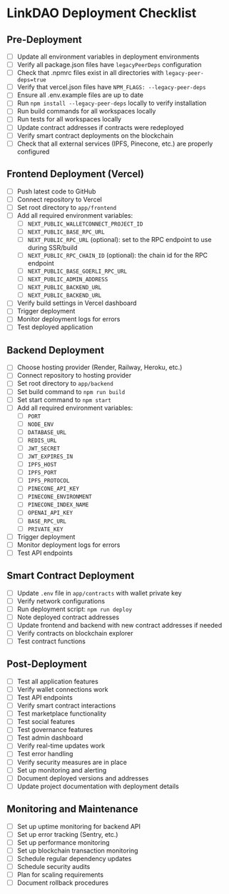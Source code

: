 # LinkDAO Deployment Checklist

## Pre-Deployment

- [ ] Update all environment variables in deployment environments
- [ ] Verify all package.json files have `legacyPeerDeps` configuration
- [ ] Check that .npmrc files exist in all directories with `legacy-peer-deps=true`
- [ ] Verify that vercel.json files have `NPM_FLAGS: --legacy-peer-deps`
- [ ] Ensure all .env.example files are up to date
- [ ] Run `npm install --legacy-peer-deps` locally to verify installation
- [ ] Run build commands for all workspaces locally
- [ ] Run tests for all workspaces locally
- [ ] Update contract addresses if contracts were redeployed
- [ ] Verify smart contract deployments on the blockchain
- [ ] Check that all external services (IPFS, Pinecone, etc.) are properly configured

## Frontend Deployment (Vercel)

- [ ] Push latest code to GitHub
- [ ] Connect repository to Vercel
- [ ] Set root directory to `app/frontend`
- [ ] Add all required environment variables:
  - [ ] `NEXT_PUBLIC_WALLETCONNECT_PROJECT_ID`
  - [ ] `NEXT_PUBLIC_BASE_RPC_URL`
  - [ ] `NEXT_PUBLIC_RPC_URL` (optional): set to the RPC endpoint to use during SSR/build
  - [ ] `NEXT_PUBLIC_RPC_CHAIN_ID` (optional): the chain id for the RPC endpoint
  - [ ] `NEXT_PUBLIC_BASE_GOERLI_RPC_URL`
  - [ ] `NEXT_PUBLIC_ADMIN_ADDRESS`
  - [ ] `NEXT_PUBLIC_BACKEND_URL`
  - [ ] `NEXT_PUBLIC_BACKEND_URL`
- [ ] Verify build settings in Vercel dashboard
- [ ] Trigger deployment
- [ ] Monitor deployment logs for errors
- [ ] Test deployed application

## Backend Deployment

- [ ] Choose hosting provider (Render, Railway, Heroku, etc.)
- [ ] Connect repository to hosting provider
- [ ] Set root directory to `app/backend`
- [ ] Set build command to `npm run build`
- [ ] Set start command to `npm start`
- [ ] Add all required environment variables:
  - [ ] `PORT`
  - [ ] `NODE_ENV`
  - [ ] `DATABASE_URL`
  - [ ] `REDIS_URL`
  - [ ] `JWT_SECRET`
  - [ ] `JWT_EXPIRES_IN`
  - [ ] `IPFS_HOST`
  - [ ] `IPFS_PORT`
  - [ ] `IPFS_PROTOCOL`
  - [ ] `PINECONE_API_KEY`
  - [ ] `PINECONE_ENVIRONMENT`
  - [ ] `PINECONE_INDEX_NAME`
  - [ ] `OPENAI_API_KEY`
  - [ ] `BASE_RPC_URL`
  - [ ] `PRIVATE_KEY`
- [ ] Trigger deployment
- [ ] Monitor deployment logs for errors
- [ ] Test API endpoints

## Smart Contract Deployment

- [ ] Update `.env` file in `app/contracts` with wallet private key
- [ ] Verify network configurations
- [ ] Run deployment script: `npm run deploy`
- [ ] Note deployed contract addresses
- [ ] Update frontend and backend with new contract addresses if needed
- [ ] Verify contracts on blockchain explorer
- [ ] Test contract functions

## Post-Deployment

- [ ] Test all application features
- [ ] Verify wallet connections work
- [ ] Test API endpoints
- [ ] Verify smart contract interactions
- [ ] Test marketplace functionality
- [ ] Test social features
- [ ] Test governance features
- [ ] Test admin dashboard
- [ ] Verify real-time updates work
- [ ] Test error handling
- [ ] Verify security measures are in place
- [ ] Set up monitoring and alerting
- [ ] Document deployed versions and addresses
- [ ] Update project documentation with deployment details

## Monitoring and Maintenance

- [ ] Set up uptime monitoring for backend API
- [ ] Set up error tracking (Sentry, etc.)
- [ ] Set up performance monitoring
- [ ] Set up blockchain transaction monitoring
- [ ] Schedule regular dependency updates
- [ ] Schedule security audits
- [ ] Plan for scaling requirements
- [ ] Document rollback procedures
